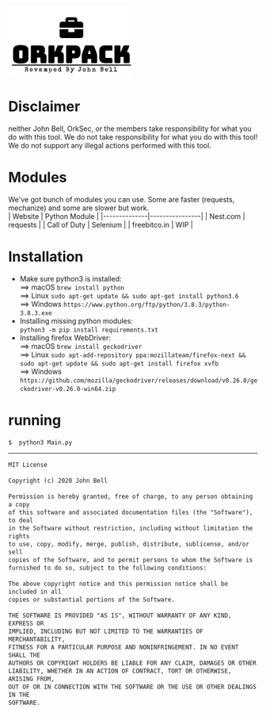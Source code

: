 ![OrkPack-2](https://raw.githubusercontent.com/0x06060606/OrkPack-2/master/logo.png) <br/>

# Disclaimer
neither John Bell, OrkSec, or the members take responsibility for what you do with this tool. We do not take responsibility for what you do with this tool! We do not support any illegal actions performed with this tool.<br/>

# Modules
We've got bunch of modules you can use. Some are faster (requests, mechanize) and some are slower but work.<br/>
| Website      |  Python Module |
|--------------|----------------|
| Nest.com     | requests       |
| Call of Duty | Selenium       |
| freebitco.in | WIP            |

# Installation
 * Make sure python3 is installed:<br/>
==> macOS `brew install python`<br/>
==> Linux `sudo apt-get update && sudo apt-get install python3.6`<br/>
==> Windows `https://www.python.org/ftp/python/3.8.3/python-3.8.3.exe`<br/>
 * Installing missing python modules:<br/>
`python3 -m pip install requirements.txt`<br/>
 * Installing firefox WebDriver:<br/>
==> macOS `brew install geckodriver`<br/>
==> Linux `sudo apt-add-repository ppa:mozillateam/firefox-next && sudo apt-get update && sudo apt-get install firefox xvfb`<br/>
==> Windows `https://github.com/mozilla/geckodriver/releases/download/v0.26.0/geckodriver-v0.26.0-win64.zip`<br/>

# running
```
$  python3 Main.py
```

----

```
MIT License

Copyright (c) 2020 John Bell

Permission is hereby granted, free of charge, to any person obtaining a copy
of this software and associated documentation files (the "Software"), to deal
in the Software without restriction, including without limitation the rights
to use, copy, modify, merge, publish, distribute, sublicense, and/or sell
copies of the Software, and to permit persons to whom the Software is
furnished to do so, subject to the following conditions:

The above copyright notice and this permission notice shall be included in all
copies or substantial portions of the Software.

THE SOFTWARE IS PROVIDED "AS IS", WITHOUT WARRANTY OF ANY KIND, EXPRESS OR
IMPLIED, INCLUDING BUT NOT LIMITED TO THE WARRANTIES OF MERCHANTABILITY,
FITNESS FOR A PARTICULAR PURPOSE AND NONINFRINGEMENT. IN NO EVENT SHALL THE
AUTHORS OR COPYRIGHT HOLDERS BE LIABLE FOR ANY CLAIM, DAMAGES OR OTHER
LIABILITY, WHETHER IN AN ACTION OF CONTRACT, TORT OR OTHERWISE, ARISING FROM,
OUT OF OR IN CONNECTION WITH THE SOFTWARE OR THE USE OR OTHER DEALINGS IN THE
SOFTWARE.
```
